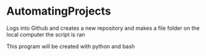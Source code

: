 # AutomatingProjects
Logs into Github and creates a new repository and makes a file folder on the local computer the script is ran

This program will be created with python and bash
